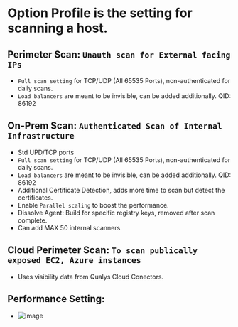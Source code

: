 
# Option Profile is the setting for scanning a host.

## Perimeter Scan: `Unauth scan for External facing IPs`
- `Full scan setting` for TCP/UDP (All 65535 Ports), non-authenticated for daily scans.
- `Load balancers` are meant to be invisible, can be added additionally. QID: 86192

## On-Prem Scan: `Authenticated Scan of Internal Infrastructure`
- Std UPD/TCP ports
- `Full scan setting` for TCP/UDP (All 65535 Ports), non-authenticated for daily scans.
- `Load balancers` are meant to be invisible, can be added additionally. QID: 86192
- Additional Certificate Detection, adds more time to scan but detect the certificates.
- Enable `Parallel scaling` to boost the performance.
- Dissolve Agent: Build for specific registry keys, removed after scan complete.
- Can add MAX 50 internal scanners.

## Cloud Perimeter Scan: `To scan publically exposed EC2, Azure instances`
- Uses visibility data from Qualys Cloud Conectors.

## Performance Setting:
- ![image](https://github.com/user-attachments/assets/21358dee-f230-4dfd-a753-eff13482dfaa)
